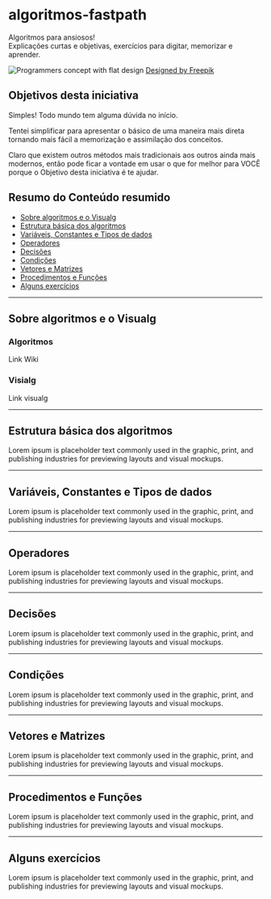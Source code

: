 # algoritmos-fastpath
Algoritmos para ansiosos! \
Explicações curtas e objetivas, exercícios para digitar, memorizar e aprender.

![Programmers concept with flat design](https://image.freepik.com/free-vector/programmers-concept-with-flat-design_23-2147849844.jpg)
[Designed by Freepik](https://www.freepik.com/free-vector/programmers-concept-with-flat-design_2456097.htm)


## Objetivos desta iniciativa
Simples! Todo mundo tem alguma dúvida no início.

Tentei simplificar para apresentar o básico de uma maneira mais direta tornando mais fácil a memorização e assimilação dos conceitos. 

Claro que existem outros métodos mais tradicionais aos outros ainda mais modernos, então pode ficar a vontade em usar o que for melhor para VOCÊ porque o Objetivo desta iniciativa é te ajudar.

## Resumo do Conteúdo resumido
* [Sobre algoritmos e o Visualg](#sobre-algoritmos-e-o-Visualg)
* [Estrutura básica dos algoritmos](#estrutura-básica-dos-algoritmos)
* [Variáveis, Constantes e Tipos de dados](#variáveis-constantes-e-tipos-de-dados)
* [Operadores](#operadores)
* [Decisões](#decisões)
* [Condições](#condições)
* [Vetores e Matrizes](#vetores-e-matrizes)
* [Procedimentos e Funções](#procedimentos-e-funções)
* [Alguns exercícios](#alguns-exercÍcios)
  
- - - 
  
## Sobre algoritmos e o Visualg
### Algoritmos
Link Wiki
### Visialg
Link visualg
  
- - - 
  
## Estrutura básica dos algoritmos
Lorem ipsum is placeholder text commonly used in the graphic, print, and publishing industries for previewing layouts and visual mockups.
  
- - - 
  
## Variáveis, Constantes e Tipos de dados
Lorem ipsum is placeholder text commonly used in the graphic, print, and publishing industries for previewing layouts and visual mockups.
  
- - - 
  
## Operadores
Lorem ipsum is placeholder text commonly used in the graphic, print, and publishing industries for previewing layouts and visual mockups.
  
- - - 
  
## Decisões
Lorem ipsum is placeholder text commonly used in the graphic, print, and publishing industries for previewing layouts and visual mockups.
  
- - - 
  
## Condições
Lorem ipsum is placeholder text commonly used in the graphic, print, and publishing industries for previewing layouts and visual mockups.
  
- - - 
  
## Vetores e Matrizes
Lorem ipsum is placeholder text commonly used in the graphic, print, and publishing industries for previewing layouts and visual mockups.
  
- - - 
  
## Procedimentos e Funções
Lorem ipsum is placeholder text commonly used in the graphic, print, and publishing industries for previewing layouts and visual mockups.
  
- - - 
  
## Alguns exercícios
Lorem ipsum is placeholder text commonly used in the graphic, print, and publishing industries for previewing layouts and visual mockups.
